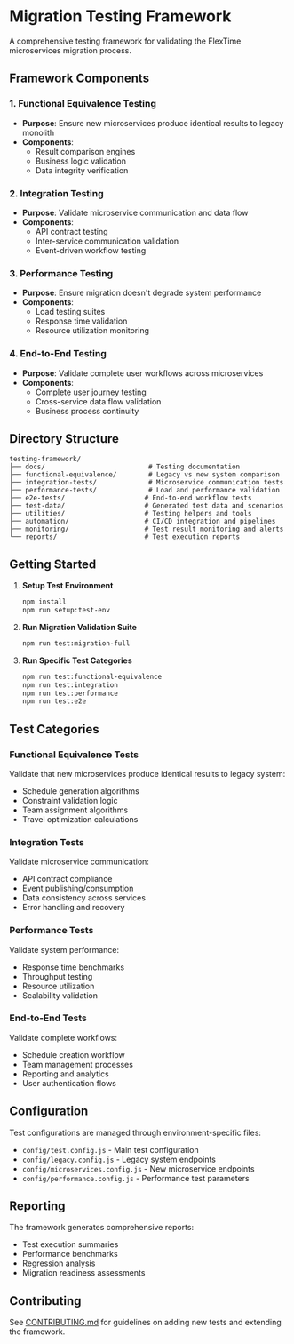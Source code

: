 # Migration Testing Framework

A comprehensive testing framework for validating the FlexTime microservices migration process.

## Framework Components

### 1. Functional Equivalence Testing
- **Purpose**: Ensure new microservices produce identical results to legacy monolith
- **Components**: 
  - Result comparison engines
  - Business logic validation
  - Data integrity verification

### 2. Integration Testing
- **Purpose**: Validate microservice communication and data flow
- **Components**:
  - API contract testing
  - Inter-service communication validation
  - Event-driven workflow testing

### 3. Performance Testing
- **Purpose**: Ensure migration doesn't degrade system performance
- **Components**:
  - Load testing suites
  - Response time validation
  - Resource utilization monitoring

### 4. End-to-End Testing
- **Purpose**: Validate complete user workflows across microservices
- **Components**:
  - Complete user journey testing
  - Cross-service data flow validation
  - Business process continuity

## Directory Structure

```
testing-framework/
├── docs/                          # Testing documentation
├── functional-equivalence/        # Legacy vs new system comparison
├── integration-tests/             # Microservice communication tests
├── performance-tests/             # Load and performance validation
├── e2e-tests/                    # End-to-end workflow tests
├── test-data/                    # Generated test data and scenarios
├── utilities/                    # Testing helpers and tools
├── automation/                   # CI/CD integration and pipelines
├── monitoring/                   # Test result monitoring and alerts
└── reports/                      # Test execution reports
```

## Getting Started

1. **Setup Test Environment**
   ```bash
   npm install
   npm run setup:test-env
   ```

2. **Run Migration Validation Suite**
   ```bash
   npm run test:migration-full
   ```

3. **Run Specific Test Categories**
   ```bash
   npm run test:functional-equivalence
   npm run test:integration
   npm run test:performance
   npm run test:e2e
   ```

## Test Categories

### Functional Equivalence Tests
Validate that new microservices produce identical results to legacy system:
- Schedule generation algorithms
- Constraint validation logic
- Team assignment algorithms
- Travel optimization calculations

### Integration Tests
Validate microservice communication:
- API contract compliance
- Event publishing/consumption
- Data consistency across services
- Error handling and recovery

### Performance Tests
Validate system performance:
- Response time benchmarks
- Throughput testing
- Resource utilization
- Scalability validation

### End-to-End Tests
Validate complete workflows:
- Schedule creation workflow
- Team management processes
- Reporting and analytics
- User authentication flows

## Configuration

Test configurations are managed through environment-specific files:
- `config/test.config.js` - Main test configuration
- `config/legacy.config.js` - Legacy system endpoints
- `config/microservices.config.js` - New microservice endpoints
- `config/performance.config.js` - Performance test parameters

## Reporting

The framework generates comprehensive reports:
- Test execution summaries
- Performance benchmarks
- Regression analysis
- Migration readiness assessments

## Contributing

See [CONTRIBUTING.md](docs/CONTRIBUTING.md) for guidelines on adding new tests and extending the framework.